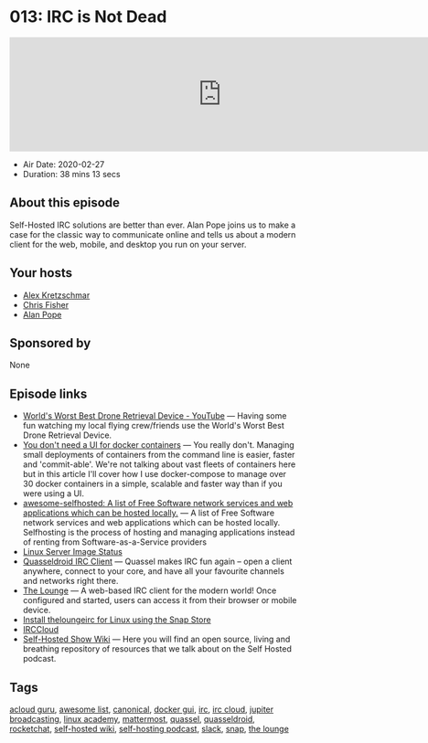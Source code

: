 # 013: IRC is Not Dead

<iframe src="https://player.fireside.fm/v2/dUlrHQih+ajjedyNx?theme=dark" width="740" height="200" frameborder="0" scrolling="no"></iframe>

* Air Date: 2020-02-27
* Duration: 38 mins 13 secs

## About this episode

Self-Hosted IRC solutions are better than ever. Alan Pope joins us to make a case for the classic way to communicate online and tells us about a modern client for the web, mobile, and desktop you run on your server.

## Your hosts
* [Alex Kretzschmar](https://selfhosted.show/hosts/alexktz)
* [Chris Fisher](https://selfhosted.show/hosts/chrislas)
* [Alan Pope](https://selfhosted.show/guests/alanpope)

## Sponsored by

None



## Episode links

  * [World's Worst Best Drone Retrieval Device - YouTube](https://www.youtube.com/watch?v=42-Ti5ARX1I "World's Worst Best Drone Retrieval Device - YouTube") — Having some fun watching my local flying crew/friends use the World's Worst Best Drone Retrieval Device.
  * [You don't need a UI for docker containers](https://blog.ktz.me/p/080c5233-9ec2-4441-a72d-dbe5aa67fefd/ "You don't need a UI for docker containers") — You really don't. Managing small deployments of containers from the command line is easier, faster and 'commit-able'. We're not talking about vast fleets of containers here but in this article I'll cover how I use docker-compose to manage over 30 docker containers in a simple, scalable and faster way than if you were using a UI.
  * [awesome-selfhosted: A list of Free Software network services and web applications which can be hosted locally.](https://github.com/awesome-selfhosted/awesome-selfhosted "awesome-selfhosted: A list of Free Software network services and web applications which can be hosted locally.") — A list of Free Software network services and web applications which can be hosted locally. Selfhosting is the process of hosting and managing applications instead of renting from Software-as-a-Service providers
  * [Linux Server Image Status](https://fleet.linuxserver.io/ "Linux Server Image Status")
  * [Quasseldroid IRC Client](https://quasseldroid.info/ "Quasseldroid IRC Client") — Quassel makes IRC fun again – open a client anywhere, connect to your core, and have all your favourite channels and networks right there.
  * [The Lounge](https://thelounge.chat/ "The Lounge") — A web-based IRC client for the modern world! Once configured and started, users can access it from their browser or mobile device.
  * [Install theloungeirc for Linux using the Snap Store](https://snapcraft.io/theloungeirc "Install theloungeirc for Linux using the Snap Store")
  * [IRCCloud](https://www.irccloud.com "IRCCloud")
  * [Self-Hosted Show Wiki](https://selfhostedshow.github.io/wiki/ "Self-Hosted Show Wiki") — Here you will find an open source, living and breathing repository of resources that we talk about on the Self Hosted podcast.



## Tags

[acloud guru](https://selfhosted.show/tags/acloud%20guru), [awesome list](https://selfhosted.show/tags/awesome%20list), [canonical](https://selfhosted.show/tags/canonical), [docker gui](https://selfhosted.show/tags/docker%20gui), [irc](https://selfhosted.show/tags/irc), [irc cloud](https://selfhosted.show/tags/irc%20cloud), [jupiter broadcasting](https://selfhosted.show/tags/jupiter%20broadcasting), [linux academy](https://selfhosted.show/tags/linux%20academy), [mattermost](https://selfhosted.show/tags/mattermost), [quassel](https://selfhosted.show/tags/quassel), [quasseldroid](https://selfhosted.show/tags/quasseldroid), [rocketchat](https://selfhosted.show/tags/rocketchat), [self-hosted wiki](https://selfhosted.show/tags/self-hosted%20wiki), [self-hosting podcast](https://selfhosted.show/tags/self-hosting%20podcast), [slack](https://selfhosted.show/tags/slack), [snap](https://selfhosted.show/tags/snap), [the lounge](https://selfhosted.show/tags/the%20lounge)